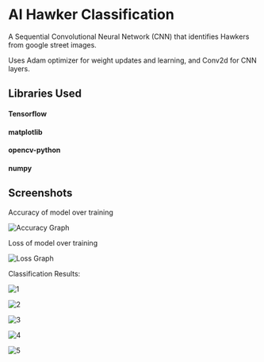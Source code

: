 
# AI Hawker Classification

A Sequential Convolutional Neural Network (CNN) that identifies Hawkers from google street images.

Uses Adam optimizer for weight updates and learning, and Conv2d for CNN layers.


## Libraries Used

#### Tensorflow
#### matplotlib
#### opencv-python
#### numpy


## Screenshots

Accuracy of model over training

![Accuracy Graph](https://github.com/JamesTzh/AI-Hawker-Classification/blob/main/Screenshots/Accuracy%20Graph.png)

Loss of model over training

![Loss Graph](https://github.com/JamesTzh/AI-Hawker-Classification/blob/main/Screenshots/Loss%20Graph.png)

Classification Results:

![1](https://github.com/JamesTzh/AI-Hawker-Classification/blob/main/Screenshots/Classification%20Result%201.png)

![2](https://github.com/JamesTzh/AI-Hawker-Classification/blob/main/Screenshots/Classification%20Result%202.png)

![3](https://github.com/JamesTzh/AI-Hawker-Classification/blob/main/Screenshots/Classification%20Result%203.png)

![4](https://github.com/JamesTzh/AI-Hawker-Classification/blob/main/Screenshots/Classification%20Result%204.png)

![5](https://github.com/JamesTzh/AI-Hawker-Classification/blob/main/Screenshots/Classification%20Result%205.png)
